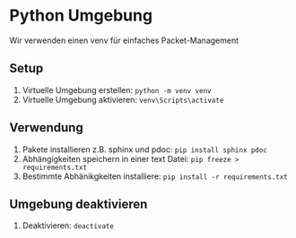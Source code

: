 
# Python Umgebung 

Wir verwenden einen venv für einfaches Packet-Management 

## Setup

1. Virtuelle Umgebung erstellen: `python -m venv venv`
2. Virtuelle Umgebung aktivieren: `venv\Scripts\activate`
   
## Verwendung 

1. Pakete installieren z.B. sphinx und pdoc: `pip install sphinx pdoc`
2. Abhängigkeiten speichern in einer text Datei: `pip freeze > requirements.txt`
3. Bestimmte Abhänikgkeiten installiere: `pip install -r requirements.txt`

## Umgebung deaktivieren 

1. Deaktivieren: `deactivate`

